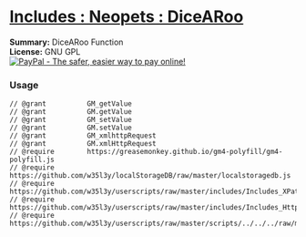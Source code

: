 
# [Includes : Neopets : DiceARoo](.)

**Summary:** DiceARoo Function<br />
**License:** GNU GPL<br />
[![PayPal - The safer, easier way to pay online!](https://www.paypalobjects.com/en_US/i/btn/btn_donate_SM.gif "PayPal - The safer, easier way to pay online!")](https://goo.gl/DNfg2w)
### Usage
```
// @grant		   GM_getValue
// @grant		   GM.getValue
// @grant		   GM_setValue
// @grant		   GM.setValue
// @grant		   GM_xmlhttpRequest
// @grant		   GM.xmlHttpRequest
// @require        https://greasemonkey.github.io/gm4-polyfill/gm4-polyfill.js
// @require		   https://github.com/w35l3y/localStorageDB/raw/master/localstoragedb.js
// @require		   https://github.com/w35l3y/userscripts/raw/master/includes/Includes_XPath/63808.user.js
// @require		   https://github.com/w35l3y/userscripts/raw/master/includes/Includes_HttpRequest/56489.user.js
// @require		   https://github.com/w35l3y/userscripts/raw/master/scripts/../../../raw/master/includes/Includes_Neopets_DiceARoo/main.user.js
```

